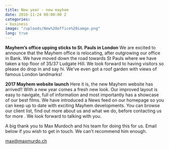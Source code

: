 ```yaml
---
title: New year - new mayhem
date: 2016-11-24 00:00:00 Z
categories:
- business
image: "/uploads/New%20office%20iamge.png"
long: true
---
```


**Mayhem’s office upping sticks to St. Pauls in London**
We are excited to announce that the Mayhem office is relocating, after outgrowing our office in Bank. We have moved down the road towards St Pauls where we have taken a top floor of 35/37 Ludgate Hill. We look forward to having visitors so please do drop in and say hi. We've even got a roof garden with views of famous London landmarks!

**2017 Mayhem website launch**
Here it is, the new Mayhem website has arrived!! With a new year comes a fresh new look. Our improved layout is easy to navigate, full of information and most importantly has a showcase of our best films.
We have introduced a News feed on our homepage so you can keep up to date with exciting Mayhem developments. You can browse our client list, find out more about us and what we do, before contacting us for more . We look forward to talking with you.

A big thank you to Max Murdoch and his team for doing this for us. Email below if you wish to get in touch. We can't recommend him enough.

max@maxmurdo.ch
